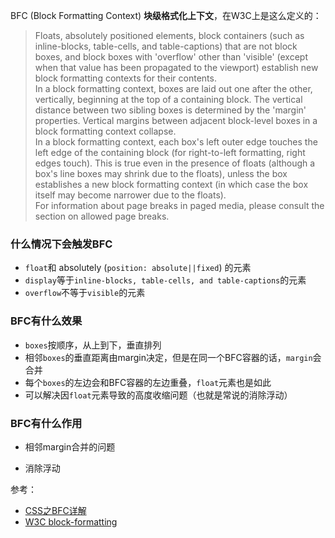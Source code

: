 
BFC (Block Formatting Context) **块级格式化上下文**，在W3C上是这么定义的：

> Floats, absolutely positioned elements, block containers (such as inline-blocks, table-cells, and table-captions) that are not block boxes, and block boxes with 'overflow' other than 'visible' (except when that value has been propagated to the viewport) establish new block formatting contexts for their contents.  
In a block formatting context, boxes are laid out one after the other, vertically, beginning at the top of a containing block. The vertical distance between two sibling boxes is determined by the 'margin' properties. Vertical margins between adjacent block-level boxes in a block formatting context collapse.  
In a block formatting context, each box's left outer edge touches the left edge of the containing block (for right-to-left formatting, right edges touch). This is true even in the presence of floats (although a box's line boxes may shrink due to the floats), unless the box establishes a new block formatting context (in which case the box itself may become narrower due to the floats).  
For information about page breaks in paged media, please consult the section on allowed page breaks.

### 什么情况下会触发BFC

- `float`和 absolutely (`position: absolute||fixed`) 的元素
- `display`等于`inline-blocks, table-cells, and table-captions`的元素
- `overflow`不等于`visible`的元素

### BFC有什么效果

- `boxes`按顺序，从上到下，垂直排列
- 相邻`boxes`的垂直距离由margin决定，但是在同一个BFC容器的话，`margin`会合并
- 每个`boxes`的左边会和BFC容器的左边重叠，`float`元素也是如此
- 可以解决因`float`元素导致的高度收缩问题（也就是常说的消除浮动）

### BFC有什么作用

- 相邻margin合并的问题

- 消除浮动

参考：

- [CSS之BFC详解](http://www.html-js.com/article/1866)
- [W3C block-formatting](https://www.w3.org/TR/CSS2/visuren.html#block-formatting)